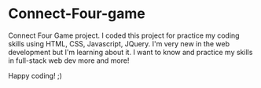 # Connect-Four-game
Connect Four Game project. I coded this project for practice my coding skills using HTML, CSS, Javascript, JQuery.
I'm very new in the web development but I'm learning about it. I want to know and practice my skills in full-stack web dev more and more!

Happy coding! ;)
